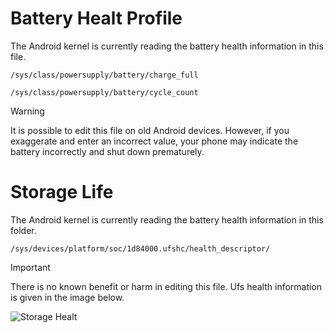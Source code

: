 # Battery Healt Profile
The Android kernel is currently reading the battery health information in this file.
```
/sys/class/powersupply/battery/charge_full
```
```
/sys/class/powersupply/battery/cycle_count
```
> [!WARNING]
> It is possible to edit this file on old Android devices. However, if you exaggerate and enter an incorrect value, your phone may indicate the battery incorrectly and shut down prematurely.

# Storage Life
The Android kernel is currently reading the battery health information in this folder.
```
/sys/devices/platform/soc/1d84000.ufshc/health_descriptor/
```
> [!IMPORTANT]
> There is no known benefit or harm in editing this file. Ufs health information is given in the image below.

![Storage Healt](https://raw.githubusercontent.com/tryigit/AndroidHealth/main/IMG_20240126_022748_336.jpg)
